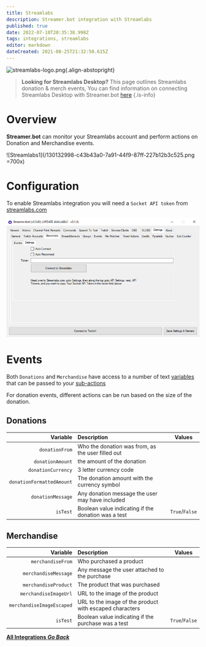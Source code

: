 ```yaml
---
title: Streamlabs
description: Streamer.bot integration with Streamlabs
published: true
date: 2022-07-10T20:35:38.998Z
tags: integrations, streamlabs
editor: markdown
dateCreated: 2021-08-25T21:32:50.615Z
---
```


![streamlabs-logo.png](https://streamer.bot/img/integrations/streamlabs.png){.align-abstopright}

> **Looking for Streamlabs Desktop?**
> This page outlines Streamlabs donation & merch events, 
> You can find information on connecting Streamlabs Desktop with Streamer.bot [here](/en/Broadcasters/StreamlabsDesktop)
{.is-info}


# Overview

**Streamer.bot** can monitor your Streamlabs account and perform actions on Donation and Merchandise events.

![Streamlabs1](/130132998-c43b43a0-7a91-44f9-87ff-227b12b3c525.png =700x)

# Configuration

To enable Streamlabs integration you will need a `Socket API token` from [streamlabs.com](https://streamlabs.com/)

![Streamlabs2](/130133061-8a2cbf68-1613-4c74-acb3-ea62e6e08cd8.png)

# Events

Both `Donations` and `Merchandise` have access to a number of text [variables](/Variables) that can be passed to your [sub-actions](/Sub-Actions)

For donation events, different actions can be run based on the size of the donation. 

## Donations

| Variable | Description | Values |
|---------:|:------------|---------|
`donationFrom` | Who the donation was from, as the user filled out | |
`donationAmount` | the amount of the donation | |
`donationCurrency` | 3 letter currency code | |
`donationFormattedAmount` | The donation amount with the currency symbol | |
`donationMessage` | Any donation message the user may have included | |
`isTest` | Boolean value indicating if the donation was a test |  `True`/`False` |


## Merchandise

| Variable | Description | Values |
|---------:|:------------|---------|
`merchandiseFrom` | Who purchased a product | |
`merchandiseMessage` | Any message the user attached to the purchase | |
`merchandiseProduct` | The product that was purchased | |
`merchandiseImageUrl` | URL to the image of the product | |
`merchandiseImageEscaped` | URL to the image of the product with escaped characters | |
`isTest` | Boolean value indicating if the purchase was a test |  `True`/`False` 


<div class="btn-grid">
  
  [<i class="mdi mdi-chevron-left"></i> **All Integrations *Go Back***](/en/Integrations)
  
</div>